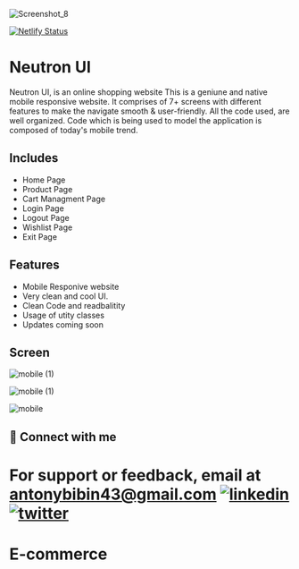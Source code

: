 ![Screenshot_8](https://user-images.githubusercontent.com/40894472/154851591-0d26f2fb-71fd-4bc7-bf50-a96eacfad765.png)

[![Netlify Status](https://api.netlify.com/api/v1/badges/a248fc6b-6544-449f-b0d5-715d0fe6c295/deploy-status)](https://app.netlify.com/sites/neutron-shopping/deploys)
# Neutron UI 
Neutron UI, is an online shopping website This is a geniune and native mobile responsive website. It comprises of 7+ screens with different features to make the navigate smooth & user-friendly. All the code used, are well organized. Code which is being used to model the application is composed of today's mobile trend.

## Includes
- Home Page 
- Product Page 
- Cart Managment Page 
- Login Page 
- Logout Page 
- Wishlist Page 
- Exit Page 

## Features 
- Mobile Responive website 
- Very clean and cool UI.
- Clean Code and readbalitity 
- Usage of utity classes 
- Updates coming soon 

## Screen
![mobile (1)](https://user-images.githubusercontent.com/40894472/154852161-264cbaa4-0e0d-49df-8bb1-31ae115c6aa8.gif)

![mobile (1)](https://user-images.githubusercontent.com/40894472/154852727-3a44aa01-124a-4dec-b1b5-c60d5ad187f0.png)

![mobile](https://user-images.githubusercontent.com/40894472/154852733-99533af4-90a8-44ee-9355-6e94e91418bd.png)

## 🔗 Connect with me
For support or feedback, email at 
antonybibin43@gmail.com
[![linkedin](https://img.shields.io/badge/linkedin-0A66C2?style=for-the-badge&logo=linkedin&logoColor=white)](https://twitter.com/bibin_antony_)
[![twitter](https://img.shields.io/badge/twitter-1DA1F2?style=for-the-badge&logo=twitter&logoColor=white)](https://www.linkedin.com/in/bibin-antony-k-5047ab148/)
=======
# E-commerce

